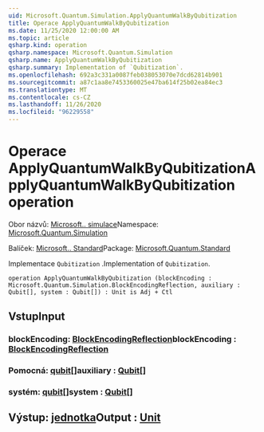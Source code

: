 ```yaml
---
uid: Microsoft.Quantum.Simulation.ApplyQuantumWalkByQubitization
title: Operace ApplyQuantumWalkByQubitization
ms.date: 11/25/2020 12:00:00 AM
ms.topic: article
qsharp.kind: operation
qsharp.namespace: Microsoft.Quantum.Simulation
qsharp.name: ApplyQuantumWalkByQubitization
qsharp.summary: Implementation of `Qubitization`.
ms.openlocfilehash: 692a3c331a0087feb038053070e7dcd62814b901
ms.sourcegitcommit: a87c1aa8e7453360025e47ba614f25b02ea84ec3
ms.translationtype: MT
ms.contentlocale: cs-CZ
ms.lasthandoff: 11/26/2020
ms.locfileid: "96229558"
---
```

# <a name="applyquantumwalkbyqubitization-operation"></a><span data-ttu-id="0768c-102">Operace ApplyQuantumWalkByQubitization</span><span class="sxs-lookup"><span data-stu-id="0768c-102">ApplyQuantumWalkByQubitization operation</span></span>

<span data-ttu-id="0768c-103">Obor názvů: [Microsoft.. simulace](xref:Microsoft.Quantum.Simulation)</span><span class="sxs-lookup"><span data-stu-id="0768c-103">Namespace: [Microsoft.Quantum.Simulation](xref:Microsoft.Quantum.Simulation)</span></span>

<span data-ttu-id="0768c-104">Balíček: [Microsoft.. Standard](https://nuget.org/packages/Microsoft.Quantum.Standard)</span><span class="sxs-lookup"><span data-stu-id="0768c-104">Package: [Microsoft.Quantum.Standard](https://nuget.org/packages/Microsoft.Quantum.Standard)</span></span>


<span data-ttu-id="0768c-105">Implementace `Qubitization` .</span><span class="sxs-lookup"><span data-stu-id="0768c-105">Implementation of `Qubitization`.</span></span>

```qsharp
operation ApplyQuantumWalkByQubitization (blockEncoding : Microsoft.Quantum.Simulation.BlockEncodingReflection, auxiliary : Qubit[], system : Qubit[]) : Unit is Adj + Ctl
```


## <a name="input"></a><span data-ttu-id="0768c-106">Vstup</span><span class="sxs-lookup"><span data-stu-id="0768c-106">Input</span></span>

### <a name="blockencoding--blockencodingreflection"></a><span data-ttu-id="0768c-107">blockEncoding: [BlockEncodingReflection](xref:Microsoft.Quantum.Simulation.BlockEncodingReflection)</span><span class="sxs-lookup"><span data-stu-id="0768c-107">blockEncoding : [BlockEncodingReflection](xref:Microsoft.Quantum.Simulation.BlockEncodingReflection)</span></span>




### <a name="auxiliary--qubit"></a><span data-ttu-id="0768c-108">Pomocná: [qubit](xref:microsoft.quantum.lang-ref.qubit)[]</span><span class="sxs-lookup"><span data-stu-id="0768c-108">auxiliary : [Qubit](xref:microsoft.quantum.lang-ref.qubit)[]</span></span>




### <a name="system--qubit"></a><span data-ttu-id="0768c-109">systém: [qubit](xref:microsoft.quantum.lang-ref.qubit)[]</span><span class="sxs-lookup"><span data-stu-id="0768c-109">system : [Qubit](xref:microsoft.quantum.lang-ref.qubit)[]</span></span>





## <a name="output--unit"></a><span data-ttu-id="0768c-110">Výstup: [jednotka](xref:microsoft.quantum.lang-ref.unit)</span><span class="sxs-lookup"><span data-stu-id="0768c-110">Output : [Unit](xref:microsoft.quantum.lang-ref.unit)</span></span>

